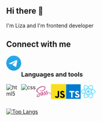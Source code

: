 ## Hi there 👋

I'm Liza and I'm frontend developer

## Connect with me
[<img align='left' alt='telegram' width='40px' src='https://github.com/LizKa2091/LizKa2091/raw/main/Telegram.svg' />](https://t.me/lizka2091)

<br />

### Languages and tools
<p align="left">
    <img align='left' alt='html5' width='40px' height='40' src='https://github.com/LizKa2091/LizKa2091/raw/main/Html.svg' />
    <img align='left' alt='css' width='40px' height='40' src='https://github.com/LizKa2091/LizKa2091/raw/main/Css.svg' />
    <img align='left' alt='sass' width='40px' height='40' src='https://github.com/LizKa2091/LizKa2091/raw/main/Sass.svg' />
    <img align='left' alt='javascript' width='40px' height='40' src='https://github.com/LizKa2091/LizKa2091/raw/main/Javascript.svg' />
    <img align='left' alt='typescript' width='40px' height='40' src='https://github.com/LizKa2091/LizKa2091/raw/main/Typescript.svg' />
    <img align='left' alt='react' width='40px' height='40' src='https://github.com/LizKa2091/LizKa2091/raw/main/React.svg' />
</p>

<br />
<br />
<br />

[![Top Langs](https://github-readme-stats.vercel.app/api/top-langs/?username=LizKa2091&layout=compact)](https://github.com/anuraghazra/github-readme-stats)
